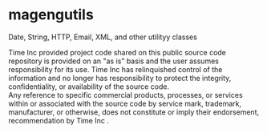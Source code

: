 magengutils
===========

Date, String, HTTP, Email, XML, and other utilityy classes


Time Inc provided project code shared on this public source code repository is provided on an "as is" basis and 
the user assumes responsibility for its use.  Time Inc has relinquished control of the information and no longer 
has responsibility to protect the integrity, confidentiality, or availability of the source code.  
Any reference to specific commercial products, processes, or services within or associated with the source code 
by service mark, trademark, manufacturer, or otherwise, does not constitute or imply their endorsement, 
recommendation by Time Inc . 
